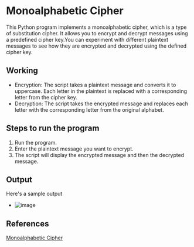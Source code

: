 # Monoalphabetic Cipher
This Python program implements a monoalphabetic cipher, which is a type of substitution cipher. It allows you to encrypt and decrypt messages using a predefined cipher key.You can experiment with different plaintext messages to see how they are encrypted and decrypted using the defined cipher key.
## Working
- Encryption: The script takes a plaintext message and converts it to uppercase. Each letter in the plaintext is replaced with a corresponding letter from the cipher key.
- Decryption: The script takes the encrypted message and replaces each letter with the corresponding letter from the original alphabet.
## Steps to run the program
1. Run the program.
2. Enter the plaintext message you want to encrypt.
3. The script will display the encrypted message and then the decrypted message.
## Output
Here's a sample output
- ![image](https://github.com/user-attachments/assets/e8a55d00-104a-4e64-93c9-338450724876)

## References
[Monoalphabetic Cipher](https://www.geeksforgeeks.org/what-is-monoalphabetic-cipher/)
